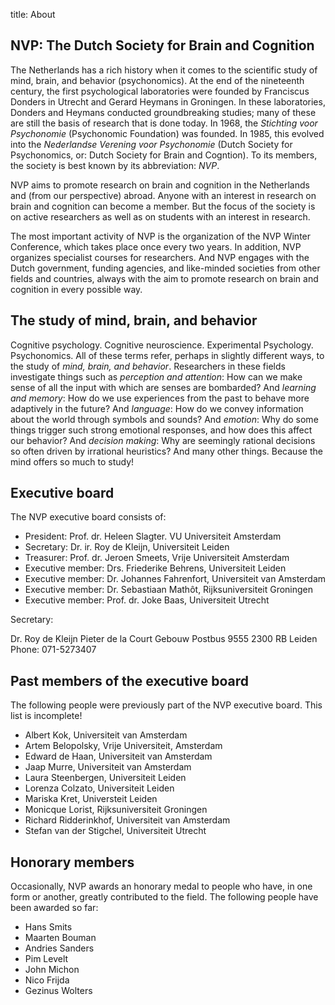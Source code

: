 title: About


## NVP: The Dutch Society for Brain and Cognition

The Netherlands has a rich history when it comes to the scientific study of mind, brain, and behavior (psychonomics). At the end of the nineteenth century, the first psychological laboratories were founded by Franciscus Donders in Utrecht and Gerard Heymans in Groningen. In these laboratories, Donders and Heymans conducted groundbreaking studies; many of these are still the basis of research that is done today. In 1968, the *Stichting voor Psychonomie* (Psychonomic Foundation) was founded. In 1985, this evolved into the *Nederlandse Verening voor Psychonomie* (Dutch Society for Psychonomics, or: Dutch Society for Brain and Cogntion). To its members, the society is best known by its abbreviation: *NVP*.

NVP aims to promote research on brain and cognition in the Netherlands and (from our perspective) abroad. Anyone with an interest in research on brain and cognition can become a member. But the focus of the society is on active researchers as well as on students with an interest in research.

The most important activity of NVP is the organization of the NVP Winter Conference, which takes place once every two years. In addition, NVP organizes specialist courses for researchers. And NVP engages with the Dutch government, funding agencies, and like-minded societies from other fields and countries, always with the aim to promote research on brain and cognition in every possible way.


## The study of mind, brain, and behavior

Cognitive psychology. Cognitive neuroscience. Experimental Psychology. Psychonomics. All of these terms refer, perhaps in slightly different ways, to the study of *mind, brain, and behavior*. Researchers in these fields investigate things such as *perception and attention*: How can we make sense of all the input with which are senses are bombarded? And *learning and memory*: How do we use experiences from the past to behave more adaptively in the future? And *language*: How do we convey information about the world through symbols and sounds? And *emotion*: Why do some things trigger such strong emotional responses, and how does this affect our behavior? And *decision making*: Why are seemingly rational decisions so often driven by irrational heuristics? And many other things. Because the mind offers so much to study!


## Executive board

The NVP executive board consists of:

- President: Prof. dr. Heleen Slagter. VU Universiteit Amsterdam
- Secretary: Dr. ir. Roy de Kleijn, Universiteit Leiden
- Treasurer: Prof. dr. Jeroen Smeets, Vrije Universiteit Amsterdam
- Executive member: Drs. Friederike Behrens, Universiteit Leiden
- Executive member: Dr. Johannes Fahrenfort, Universiteit van Amsterdam
- Executive member: Dr. Sebastiaan Mathôt, Rijksuniversiteit Groningen
- Executive member: Prof. dr. Joke Baas, Universiteit Utrecht

Secretary:

Dr. Roy de Kleijn
Pieter de la Court Gebouw
Postbus 9555
2300 RB Leiden
Phone: 071-5273407


## Past members of the executive board

The following people were previously part of the NVP executive board. This list is incomplete!

- Albert Kok, Universiteit van Amsterdam
- Artem Belopolsky, Vrije Universiteit, Amsterdam
- Edward de Haan, Universiteit van Amsterdam
- Jaap Murre, Universiteit van Amsterdam
- Laura Steenbergen, Universiteit Leiden
- Lorenza Colzato, Universiteit Leiden
- Mariska Kret, Universteit Leiden
- Monicque Lorist, Rijksuniversiteit Groningen
- Richard Ridderinkhof, Universiteit van Amsterdam
- Stefan van der Stigchel, Universiteit Utrecht


## Honorary members

Occasionally, NVP awards an honorary medal to people who have, in one form or another, greatly contributed to the field. The following people have been awarded so far:

- Hans Smits
- Maarten Bouman
- Andries Sanders
- Pim Levelt
- John Michon
- Nico Frijda
- Gezinus Wolters
